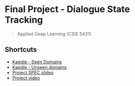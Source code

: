 # Final Project - Dialogue State Tracking
> Applied Deep Learning (CSIE 5431)

## Shortcuts
- [Kaggle - Seen Domains](https://www.kaggle.com/c/adl-final-dst-with-chit-chat-seen-domains/)
- [Kaggle - Unseen domains](https://www.kaggle.com/c/adl-final-dst-with-chit-chat-unseen-domains/)
- [Project SPEC slides](https://docs.google.com/presentation/d/1vekovUzNlffmbTyM4X3auGHt2P5PKUfDV2_eea5ycAU/view)
- [Project video](https://drive.google.com/file/d/1xiql4cxErLJonIzjV7XynHzobKLVjoTl/view)
